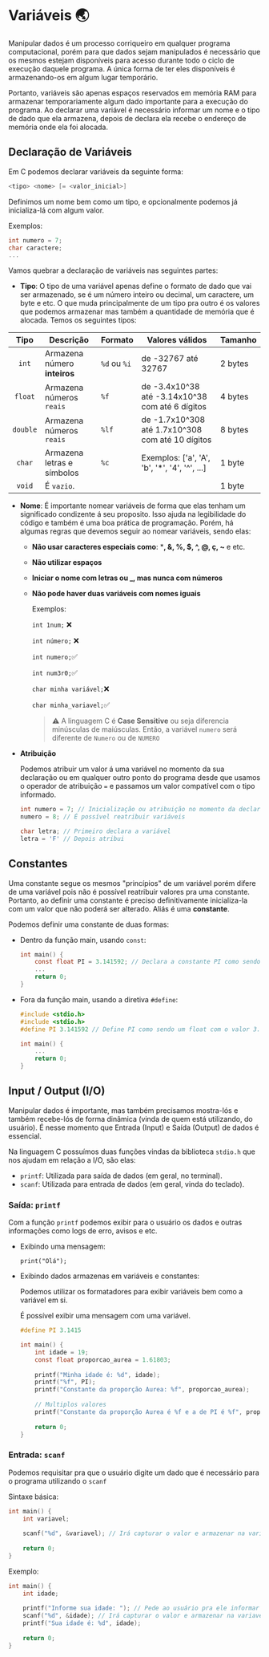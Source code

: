 # Variáveis :earth_asia:

Manipular dados é um processo corriqueiro em qualquer programa computacional, porém para que dados sejam manipulados é necessário que os mesmos estejam disponíveis para acesso durante todo o ciclo de execução daquele programa. A única forma de ter eles disponíveis é armazenando-os em algum lugar temporário.

Portanto, variáveis são apenas espaços reservados em memória RAM para armazenar temporariamente algum dado importante para a execução do programa.  Ao declarar uma variável é necessário informar um nome e o tipo de dado que ela armazena, depois de declara ela recebe o endereço de memória onde ela foi alocada.

## Declaração de Variáveis

Em C podemos declarar variáveis da seguinte forma:

```c
<tipo> <nome> [= <valor_inicial>]
```

Definimos um nome bem como um tipo, e opcionalmente podemos já inicializa-lá com algum valor.

Exemplos:

```c
int numero = 7;
char caractere;
...
```

Vamos quebrar a declaração de variáveis nas seguintes partes:

- **Tipo**: O tipo de uma variável apenas define o formato de dado que vai ser armazenado, se é um número inteiro ou decimal, um caractere, um byte e etc. O que muda principalmente de um tipo pra outro é os valores que podemos armazenar mas também a quantidade de memória que é alocada. Temos os seguintes tipos:

|   Tipo   | Descrição                    | Formato      | Valores válidos                                  | Tamanho |
| :------: | ---------------------------- | ------------ | ------------------------------------------------ | ------- |
|  `int`   | Armazena número **inteiros** | `%d` ou `%i` | de -32767 até 32767                              | 2 bytes |
| `float`  | Armazena números `reais`     | `%f`         | de -3.4x10^38 até -3.14x10^38 com até 6 dígitos  | 4 bytes |
| `double` | Armazena números `reais`     | `%lf`        | de -1.7x10^308 até 1.7x10^308 com até 10 dígitos | 8 bytes |
|  `char`  | Armazena letras e símbolos   | `%c`         | Exemplos: ['a', 'A', 'b', '*', '4', '^', ...]    | 1 byte  |
|  `void`  | É  `vazio`.                  |              |                                                  | 1 byte  |

- **Nome**: É importante nomear variáveis de forma que elas tenham um significado condizente á seu proposito. Isso ajuda na legibilidade do código e também é uma boa prática de programação. Porém, há algumas regras que devemos seguir ao nomear variáveis, sendo elas:

  - **Não usar caracteres especiais como**: ***, &, %, $, ^, @, ç, ~** e etc.

  - **Não utilizar espaços**

  - **Iniciar o nome com letras ou _, mas nunca com números**

  - **Não pode haver duas variáveis com nomes iguais**

    Exemplos:

    `int 1num;` :x:

    `int número;` :x:

    `int numero;`:white_check_mark:

    `int num3r0;`:white_check_mark:

    `char minha variável;`:x:

    `char minha_variavel;`:white_check_mark:

    > :warning: A linguagem C é **Case Sensitive** ou seja diferencia minúsculas de maiúsculas. Então, a variável `numero` será diferente de `Numero` ou de `NUMERO`

- **Atribuição**

  Podemos atribuir  um valor á uma variável no momento da sua declaração ou em qualquer outro ponto do programa desde que usamos o operador de atribuição `=` e passamos um valor compatível com o tipo informado.

  ```c
  int numero = 7; // Inicialização ou atribuição no momento da declaração
  numero = 8; // É possível reatribuir variáveis
  
  char letra; // Primeiro declara a variável
  letra = 'F' // Depois atribui
  ```

## Constantes

Uma constante segue os mesmos "princípios" de um variável porém difere de uma variável pois não é possível reatribuir valores pra uma constante. Portanto, ao definir uma constante é preciso definitivamente inicializa-la com um valor que não poderá ser alterado. Aliás é uma **constante**.

Podemos definir uma constante de duas formas:

- Dentro da função main, usando `const`:

  ```c
  int main() {
      const float PI = 3.141592; // Declara a constante PI como sendo um float com o valor 3.141592
      ...
      return 0;
  }
  ```

  

- Fora da função main, usando a diretiva `#define`:

  ```c
  #include <stdio.h>
  #include <stdio.h>
  #define PI 3.141592 // Define PI como sendo um float com o valor 3.141592
  
  int main() {
      ...
      return 0;
  }
  ```

## Input / Output (I/O)

Manipular dados é importante, mas também precisamos mostra-lós e também recebe-lós de forma dinâmica (vinda de quem está utilizando, do usuário). É nesse momento que Entrada (Input) e Saída (Output) de dados é essencial.

Na linguagem C possuímos duas funções vindas da biblioteca `stdio.h` que nos ajudam em relação a I/O, são elas:

- `printf`: Utilizada para saída de dados (em geral, no terminal).
- `scanf`: Utilizada para entrada de dados (em geral, vinda do teclado).

### Saída: `printf`

Com a função `printf` podemos exibir para o usuário os dados e outras informações como logs de erro, avisos e etc.

- Exibindo uma mensagem:

  `print("Olá");`

- Exibindo dados armazenas em variáveis e constantes:

  Podemos utilizar os formatadores para exibir variáveis bem como a variável em si.

  É possível exibir uma mensagem com uma variável.

  ```c
  #define PI 3.1415
  
  int main() {
      int idade = 19;
      const float proporcao_aurea = 1.61803;
      
      printf("Minha idade é: %d", idade);
      printf("%f", PI);
      printf("Constante da proporção Aurea: %f", proporcao_aurea);
      
      // Multiplos valores
      printf("Constante da proporção Aurea é %f e a de PI é %f", proporcao_aurea, PI);
      
      return 0;
  }
  
  ```

### Entrada: `scanf`

Podemos requisitar pra que o usuário digite um dado que é necessário para o programa utilizando o `scanf`

Sintaxe básica:

```c
int main() {
    int variavel;
    
    scanf("%d", &variavel); // Irá capturar o valor e armazenar na variavel "variavel"
    
    return 0;
}
```

Exemplo:

```c
int main() {
    int idade;
    
    printf("Informe sua idade: "); // Pede ao usuário pra ele informar a idade
    scanf("%d", &idade); // Irá capturar o valor e armazenar na variavel "idade"
    printf("Sua idade é: %d", idade);
    
    return 0;
}
```

